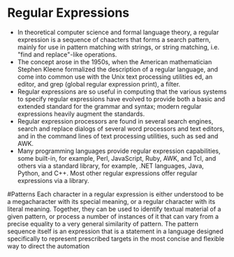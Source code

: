 # Regular Expressions
- In theoretical computer science and formal language theory, a regular expression is a sequence of chaacters that forms a search pattern, mainly for use in pattern matching with strings, or string matching, i.e. "find and replace"-like operations.
- The concept arose in the 1950s, when the American mathematician Stephen Kleene formalized the description of a regular language, and come into common use with the Unix text processing utilities ed, an editor, and grep (global regular expression print), a filter.
- Regular expressions are so useful in computing that the various systems to specify regular expressions have evolved to provide both a basic and extended standard for the grammar and syntax; modern regular expressions heavily augment the standards.
- Regular expression processors are found in several search engines, search and replace dialogs of several word processors and text editors, and in the command lines of text processing utilities, such as sed and AWK.
- Many programming languages provide regular expression capabilities, some built-in, for example, Perl, JavaScript, Ruby, AWK, and Tcl, and others via a standard library, for example, .NET languages, Java, Python, and C++. Most other regular expressions offer regular expressions via a library.

#Patterns
Each character in a regular expression is either understood to be a megacharacter with its special meaning, or a regular character with its literal meaning. Together, they can be used to identify textual material of a given pattern, or process a number of instances of it that can vary from a precise equality to a very general similarity of pattern. The pattern sequence itself is an expression that is a statement in a language designed specifically to represent prescribed targets in the most concise and flexible way to direct the automation 

